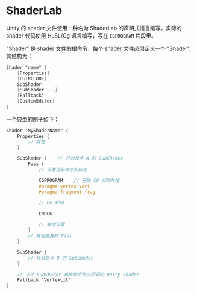 # ShaderLab

Unity 的 shader 文件使用一种名为 ShaderLab 的声明式语言编写。实际的 shader 代码使用 HLSL/Cg 语言编写，写在 `CGPROGRAM` 片段里。

"Shader" 是 shader 文件的根命令，每个 shader 文件必须定义一个 "Shader", 其结构为：

```glsl
Shader "name" {
    [Properties]
    [CGINCLUDE]
    SubShader
    [SubShader ...]
    [Fallback]
    [CustomEditor]
}
```

一个典型的例子如下：

```glsl
Shader "MyShaderName" {
    Properties {
        // 属性
    }

    SubShader {    // 针对显卡 A 的 SubShader
        Pass {
            // 设置渲染状态和标签

            CGPROGRAM    // 开始 CG 代码片段
            #pragma vertex vert
            #pragma fragment frag

            // CG 代码

            ENDCG

            // 其他设置
        }
        // 其他需要的 Pass
    }

    SubShader {
        // 针对显卡 B 的 SubShader
    }

    // 上述 SubShader 都失败后用于回调的 Unity Shader
    Fallback "VertexLit"
}
```



